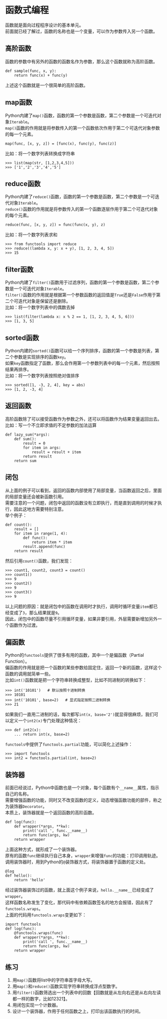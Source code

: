 # 函数式编程
函数就是面向过程程序设计的基本单元。    
前面就已经了解过，函数的名称也是一个变量，可以作为参数传入另一个函数。    

## 高阶函数
函数的参数中有另外的函数的函数名作为参数，那么这个函数就称为高阶函数。    

	def sample(func, x, y):
		return func(x) + func(y)

上述这个函数就是一个很简单的高阶函数。    

## map函数
Python内建了`map()`函数，函数的第一个参数是函数，第二个参数是一个可迭代对象`Iterable`。    
`map()`函数的作用就是将参数传入的第一个函数依次作用于第二个可迭代对象参数的每一个元素。    

	map(func, [x, y, z]) = [func(x), func(y), func(z)]

比如：将一个数字列表转换成字符串
	
	>>> list(map(str, [1,2,3,4,5]))
	>>> ['1','2','3','4','5']

## reduce函数
Python内建了`reduce()`函数，函数的第一个参数是函数，第二个参数是一个可迭代对象`Iterable`。    
`reduce()`函数的作用就是将参数传入的第一个函数逐层作用于第二个可迭代对象的每个元素。    

	reduce(func, [x, y, z]) = func(func(x, y), z)

比如：将一个数字列表求和

	>>> from functools import reduce
	>>> reduce((lambda x, y: x + y), [1, 2, 3, 4, 5])
	>>> 15

## filter函数
Python内建了`filter()`函数用于过滤序列，函数的第一个参数是函数，第二个参数是一个可迭代对象`Iterable`。    
`filter()`函数的作用就是根据第一个参数函数的返回值是`True`还是`False`作用于第二个可迭代对象是保留还是删除。     
比如：将一个数字列表中的偶数去掉    

	>>> list(filter(lambda x: x % 2 == 1, [1, 2, 3, 4, 5, 6]))
	>>> [1, 3, 5]

## sorted函数
Python内建的`sorted()`函数可以给一个序列排序，函数的第一个参数是列表，第二个参数是实现排序的函数`key`。    
如果`key`函数指定了函数，那么会作用第一个参数列表中的每一个元素，然后按照结果再排序。    
比如：将一个数字列表按照绝对值排序

	>>> sorted([1, -3, 2, 4], key = abs)
	>>> [1, 2, -3, 4]

## 返回函数
高阶函数除了可以接受函数作为参数之外，还可以将函数作为结果变量返回出去。    
比如：写一个不立即求值的不定参数的加法运算    

	def lazy_sum(*args):
		def sum():
			result = 0
			for item in args:
				result = result + item
			return result
		return sum

## 闭包
从上面的例子可以看到，返回的函数内部使用了局部变量，当函数返回之后，里面的局部变量还会被新函数引用。   
需要注意的一个问题，闭包中返回的函数没有立即执行，而是直到调用的时候才执行，因此这地方需要特别注意。    
举个例子：    

	def count():
		result = []
		for item in range(1, 4):
			def func():
				return item * item
			result.append(func)
		return result

然后引用`count()`函数，我们发现：

	>>> count1, count2, count3 = count()
	>>> count1()
	>>> 9
	>>> count2()
	>>> 9
	>>> count3()
	>>> 9

以上问题的原因：就是闭包中的函数在调用时才执行，调用时循环变量`item`都已经变成了`3`，那么结果就是`9`。    
因此，闭包中的函数尽量不引用循环变量，如果非要引用，外层需要新增加另外一个函数作为过渡。    

## 偏函数
Python的`functools`提供了很多有用的函数，其中一个是偏函数（Partial Function）。    
偏函数的作用就是把一个函数的某些参数给固定住，返回一个新的函数，这样这个函数的调用就简单一些。    
比如`int()`函数就是把一个字符串转换成整型，比如不同进制的转换如下：    

	>>> int('10101')   # 默认按照十进制转换
	>>> 10101
	>>> int('10101', base=2)   # 显式指定按照二进制转换
	>>> 21

如果我们一直用二进制的话，每次都写`int(x, base='2')`就显得很麻烦，我们可以定义一个`int2(x)`专门处理这种情况：    

	>>> def int2(x):
		... return int(x, base=2)

`functools`中提供了`functools.partial`功能，可以简化上述操作：

	>>> import functools
	>>> int2 = functools.partial(int, base=2)

## 装饰器
前面已经说过，Python中函数也是一个对象，每个函数有个`__name__`属性，指示自己的名称。    
需要增强函数的功能，同时又不改变函数的定义，动态增强函数功能的部件，称之为装饰器`Decorator`。    
本质上，装饰器就是一个返回函数的高阶函数。   

	def log(func):
		def wrapper(*args, **kw):
			print('call ', func.__name__)
			return func(args, kw)
		return wrapper

上面这种方式，就形成了一个装饰器。    
原有的函数`func`继续执行自己本身，`wrapper`来增强`func`的功能：打印调用轨迹。    
调用装饰器时，用到Python的`@`装饰器方式，将装饰器置于函数的定义处。    

	@log
	def hello():
		return 'hello'

经过装饰器装饰过的函数，就上面这个例子来说，`hello.__name__`已经变成了`wrapper`。    
这样函数名称发生了变化，那代码中有依赖函数签名的地方会报错，因此有了`functools.wraps`。    
上面的代码用`functools.wraps`变更如下：    

	import functools
	def log(func):
		@functools.wraps(func)
		def wrapper(*args, **kw):
			print('call ', func.__name__)
			return func(args, kw)
		return wrapper

## 练习
1. 用`map()`函数将list中的字符串首字母大写。
2. 用`map()`和`reduce()`函数实现字符串转换成浮点型数字。
3. 用`filter()`函数筛选出一个列表中的回数【回数就是从左向右还是从右向左读都一样的数字，比如12321】。
4. 用闭包实现一个计数器。
5. 设计一个装饰器，作用于任何函数之上，打印出该函数执行的时间。    
